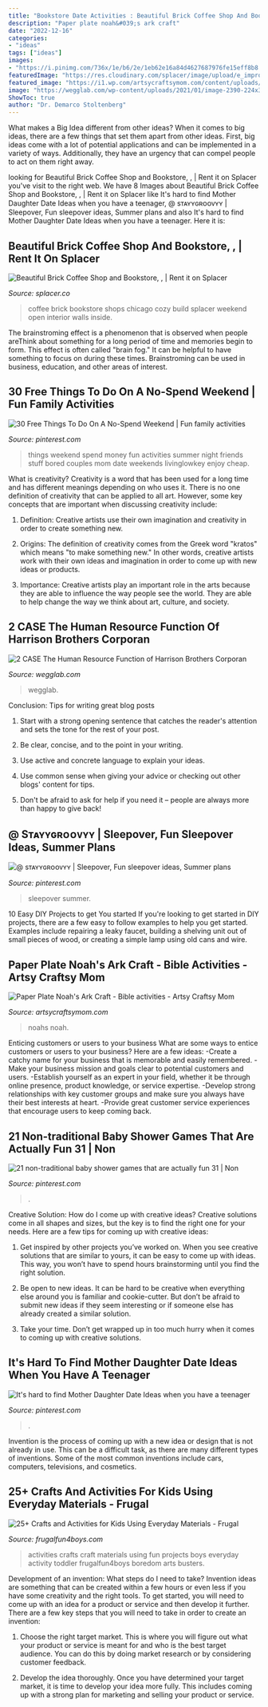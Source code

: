 ```yaml
---
title: "Bookstore Date Activities : Beautiful Brick Coffee Shop And Bookstore, ,"
description: "Paper plate noah&#039;s ark craft"
date: "2022-12-16"
categories:
- "ideas"
tags: ["ideas"]
images:
- "https://i.pinimg.com/736x/1e/b6/2e/1eb62e16a84d4627687976fe15eff8b8.jpg"
featuredImage: "https://res.cloudinary.com/splacer/image/upload/e_improve,f_auto,q_auto,g_auto,c_fill,dpr_2,w_1920,h_1080/v1/production/Splaces/008636/h583hy8oeozcybzc4jdo.jpg"
featured_image: "https://i1.wp.com/artsycraftsymom.com/content/uploads/2013/07/Paper-plate-Noahs-Ark-Craft.jpg?fit=700%2C1000&amp;ssl=1"
image: "https://wegglab.com/wp-content/uploads/2021/01/image-2390-224x300.png"
ShowToc: true
author: "Dr. Demarco Stoltenberg"
---
```



What makes a Big Idea different from other ideas?
When it comes to big ideas, there are a few things that set them apart from other ideas. First, big ideas come with a lot of potential applications and can be implemented in a variety of ways. Additionally, they have an urgency that can compel people to act on them right away.

	

		
looking for Beautiful Brick Coffee Shop and Bookstore, , | Rent it on Splacer you've visit to the right web. We have 8 Images about Beautiful Brick Coffee Shop and Bookstore, , | Rent it on Splacer like It&#039;s hard to find Mother Daughter Date Ideas when you have a teenager, @ sᴛᴀʏʏɢʀᴏᴏᴠʏʏ | Sleepover, Fun sleepover ideas, Summer plans and also It&#039;s hard to find Mother Daughter Date Ideas when you have a teenager. Here it is:
		
    
## Beautiful Brick Coffee Shop And Bookstore, , | Rent It On Splacer

<img loading=lazy src="https://res.cloudinary.com/splacer/image/upload/e_improve,f_auto,q_auto,g_auto,c_fill,dpr_2,w_1920,h_1080/v1/production/Splaces/008636/h583hy8oeozcybzc4jdo.jpg" onerror="this.onerror=null;this.src='https://tse1.mm.bing.net/th?id=OIP.0rP-OY7HQsjrtVM3B5h_GwHaEK&amp;pid=15.1';" alt="Beautiful Brick Coffee Shop and Bookstore, , | Rent it on Splacer">

_Source: splacer.co_

>coffee brick bookstore shops chicago cozy build splacer weekend open interior walls inside. 

	

The brainstroming effect is a phenomenon that is observed when people areThink about something for a long period of time and memories begin to form. This effect is often called "brain fog." It can be helpful to have something to focus on during these times. Brainstroming can be used in business, education, and other areas of interest.

    
## 30 Free Things To Do On A No-Spend Weekend | Fun Family Activities

<img loading=lazy src="https://i.pinimg.com/736x/b6/5e/27/b65e2706c871605033ea45802f484625.jpg" onerror="this.onerror=null;this.src='https://tse4.mm.bing.net/th?id=OIP.etD4-PsNM4DG4YVyO6lQIAHaOX&amp;pid=15.1';" alt="30 Free Things To Do On A No-Spend Weekend | Fun family activities">

_Source: pinterest.com_

>things weekend spend money fun activities summer night friends stuff bored couples mom date weekends livinglowkey enjoy cheap. 

	

What is creativity?
Creativity is a word that has been used for a long time and has different meanings depending on who uses it. There is no one definition of creativity that can be applied to all art. However, some key concepts that are important when discussing creativity include:
1) Definition: Creative artists use their own imagination and creativity in order to create something new.

2) Origins: The definition of creativity comes from the Greek word "kratos" which means "to make something new." In other words, creative artists work with their own ideas and imagination in order to come up with new ideas or products.

3) Importance: Creative artists play an important role in the arts because they are able to influence the way people see the world. They are able to help change the way we think about art, culture, and society.

    
## 2 CASE The Human Resource Function Of Harrison Brothers Corporan

<img loading=lazy src="https://wegglab.com/wp-content/uploads/2021/01/image-2390-224x300.png" onerror="this.onerror=null;this.src='https://tse3.mm.bing.net/th?id=OIP.CFu1vIeYWFhiLFAtuQyAcgAAAA&amp;pid=15.1';" alt="2 CASE The Human Resource Function of Harrison Brothers Corporan">

_Source: wegglab.com_

>wegglab. 

	

Conclusion: Tips for writing great blog posts
1. Start with a strong opening sentence that catches the reader's attention and sets the tone for the rest of your post.
2. Be clear, concise, and to the point in your writing.

3. Use active and concrete language to explain your ideas. 
4. Use common sense when giving your advice or checking out other blogs' content for tips. 
5. Don't be afraid to ask for help if you need it – people are always more than happy to give back!

    
## @ Sᴛᴀʏʏɢʀᴏᴏᴠʏʏ | Sleepover, Fun Sleepover Ideas, Summer Plans

<img loading=lazy src="https://i.pinimg.com/736x/b1/72/ab/b172ab7de4a06c29666e6f47ceef4f43.jpg" onerror="this.onerror=null;this.src='https://tse1.mm.bing.net/th?id=OIP.B5VuyvyQlJgrVdK_fuHodwHaFf&amp;pid=15.1';" alt="@ sᴛᴀʏʏɢʀᴏᴏᴠʏʏ | Sleepover, Fun sleepover ideas, Summer plans">

_Source: pinterest.com_

>sleepover summer. 

	

10 Easy DIY Projects to get You started
If you're looking to get started in DIY projects, there are a few easy to follow examples to help you get started. Examples include repairing a leaky faucet, building a shelving unit out of small pieces of wood, or creating a simple lamp using old cans and wire.

    
## Paper Plate Noah&#039;s Ark Craft - Bible Activities - Artsy Craftsy Mom

<img loading=lazy src="https://i1.wp.com/artsycraftsymom.com/content/uploads/2013/07/Paper-plate-Noahs-Ark-Craft.jpg?fit=700%2C1000&amp;ssl=1" onerror="this.onerror=null;this.src='https://tse1.mm.bing.net/th?id=OIP.iF9a3I9lkgj9QOP7hSreTgHaKl&amp;pid=15.1';" alt="Paper Plate Noah&#039;s Ark Craft - Bible activities - Artsy Craftsy Mom">

_Source: artsycraftsymom.com_

>noahs noah. 

	

Enticing customers or users to your business
What are some ways to entice customers or users to your business? Here are a few ideas: 
-Create a catchy name for your business that is memorable and easily remembered.
-Make your business mission and goals clear to potential customers and users. 
-Establish yourself as an expert in your field, whether it be through online presence, product knowledge, or service expertise. 
-Develop strong relationships with key customer groups and make sure you always have their best interests at heart. 
-Provide great customer service experiences that encourage users to keep coming back.

    
## 21 Non-traditional Baby Shower Games That Are Actually Fun 31 | Non

<img loading=lazy src="https://i.pinimg.com/736x/1e/b6/2e/1eb62e16a84d4627687976fe15eff8b8.jpg" onerror="this.onerror=null;this.src='https://tse2.mm.bing.net/th?id=OIP.zeBV19dLb0UNVv7_tjLfGwHaPj&amp;pid=15.1';" alt="21 non-traditional baby shower games that are actually fun 31 | Non">

_Source: pinterest.com_

>. 

	

Creative Solution: How do I come up with creative ideas?
Creative solutions come in all shapes and sizes, but the key is to find the right one for your needs. Here are a few tips for coming up with creative ideas:
1. Get inspired by other projects you’ve worked on. When you see creative solutions that are similar to yours, it can be easy to come up with ideas. This way, you won’t have to spend hours brainstorming until you find the right solution.

2. Be open to new ideas. It can be hard to be creative when everything else around you is familiar and cookie-cutter. But don’t be afraid to submit new ideas if they seem interesting or if someone else has already created a similar solution.

3. Take your time. Don’t get wrapped up in too much hurry when it comes to coming up with creative solutions.

    
## It&#039;s Hard To Find Mother Daughter Date Ideas When You Have A Teenager

<img loading=lazy src="https://i.pinimg.com/736x/b3/7c/c3/b37cc3706e878b6c095d1130d9d4768d.jpg" onerror="this.onerror=null;this.src='https://tse4.mm.bing.net/th?id=OIP.Bu1QzEd7UNd9gdNhjaCzZAHaLG&amp;pid=15.1';" alt="It&#039;s hard to find Mother Daughter Date Ideas when you have a teenager">

_Source: pinterest.com_

>. 

	

Invention is the process of coming up with a new idea or design that is not already in use. This can be a difficult task, as there are many different types of inventions. Some of the most common inventions include cars, computers, televisions, and cosmetics.

    
## 25+ Crafts And Activities For Kids Using Everyday Materials - Frugal

<img loading=lazy src="https://frugalfun4boys.com/wp-content/uploads/2015/06/boredom-buster-collage.jpg" onerror="this.onerror=null;this.src='https://tse2.mm.bing.net/th?id=OIP.ggfbDp8Bw28K8bq8KA-rUwHaLH&amp;pid=15.1';" alt="25+ Crafts and Activities for Kids Using Everyday Materials - Frugal">

_Source: frugalfun4boys.com_

>activities crafts craft materials using fun projects boys everyday activity toddler frugalfun4boys boredom arts busters. 

	

Development of an invention: What steps do I need to take?
Invention ideas are something that can be created within a few hours or even less if you have some creativity and the right tools. To get started, you will need to come up with an idea for a product or service and then develop it further. There are a few key steps that you will need to take in order to create an invention:
1. Choose the right target market. This is where you will figure out what your product or service is meant for and who is the best target audience. You can do this by doing market research or by considering customer feedback.

2. Develop the idea thoroughly. Once you have determined your target market, it is time to develop your idea more fully. This includes coming up with a strong plan for marketing and selling your product or service.

